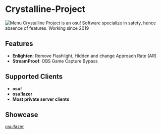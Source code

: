 # Crystalline-Project
![Menu](https://media.discordapp.net/attachments/1185382641126608957/1185382664497274900/image.png?ex=6598a322&is=65862e22&hm=fd855cc128725096ad3fbd21c6006571b180e1e8389c25b3d9633d9319f8a1b4&=&format=webp&quality=lossless&width=836&height=597)
Crystalline Project is an osu! Software specialize in safety, hence absence of features. Working since 2019

## Features
- **Enlighten**: Remove Flashlight, Hidden and change Approach Rate (AR)
- **StreamProof**: OBS Game Capture Bypass

## Supported Clients
- **osu!**
- **osu!lazer**
- **Most private server clients**

## Showcase
[osu!lazer](https://www.youtube.com/watch?v=k7nuj8gBeBw)
